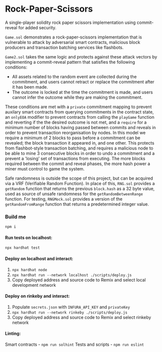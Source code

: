 # Rock-Paper-Scissors
A single-player solidity rock paper scissors implementation using commit-reveal for added security.

``Game.sol`` demonstrates a rock-paper-scissors implementation that is vulnerable to attack by adversarial smart contracts, malicious block producers and transaction batching services like flashbots.

``Game2.sol`` takes the same logic and protects against these attack vectors by implementing a commit-reveal pattern that satisfies the following conditions:
- All assets related to the random event are collected during the commitment, and users cannot retract or replace the commitment after it has been made.
- The outcome is locked at the time the commitment is made, and users cannot infer the outcome while they are making the commitment. 

These conditions are met with a ``private`` commitment mapping to prevent auxilary smart contracts from querying commitments in the contract state, an ``onlyEOA`` modifier to prevent contracts from calling the ``playGame`` function and reverting if the the desired outcome is not met, and a ``require`` for a minimum number of blocks having passed between commits and reveals in order to prevent transaction reorganisation by nodes.
In this model we require a minimum of 2 blocks to pass before a commitment can be revealed; the block transaction it appeared in, and one other. This protects from flashbot-style transaction batching, and requires a malicious node to be able to mine 3 consecutive blocks in order to undo a commitment and a prevent a 'losing' set of transactions from executing. The more blocks required between the commit and reveal phases, the more hash power a miner must control to game the system. 

Safe randomness is outside the scope of this project, but can be acquired via a VRF (Verifiable Random Function). In place of this, ``RNG.sol`` provides a ``getRandom`` function that returns the previous ``block.hash`` as a 32 byte value, used as source of unsafe randomness for the ``getRandomBetweenRange`` function. For testing, ``RNGMock.sol`` provides a version  of the ``getRandomFromRange`` function that returns a predetermined integer value.

### Build me
```npm i```

#### Run tests on localhost:
```npx hardhat test```

#### Deploy on localhost and interact:
1. ```npx hardhat node```
2. ```npx hardhat run --network localhost ./scripts/deploy.js```
3. Copy deployed address and source code to Remix and select local development network

#### Deploy on rinkeby and interact:
1. Populate ``secrets.json`` with ``INFURA_API_KEY`` and ``privateKey``
2. ```npx hardhat run --network rinkeby ./scripts/deploy.js```
3. Copy deployed address and source code to Remix and select rinkeby network

#### Linting:
Smart contracts - ```npm run solhint```
Tests and scripts - ```npm run eslint```


